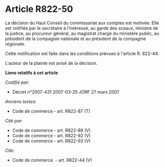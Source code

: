 # Article R822-50

La décision du Haut Conseil du commissariat aux comptes est motivée. Elle est notifiée par le secrétaire à l'intéressé, au
garde des sceaux, ministre de la justice, au procureur général, au magistrat chargé du ministère public, au président de la
compagnie nationale et au président de la compagnie régionale.

Cette notification est faite dans les conditions prévues à l'article R. 822-44.

L'auteur de la plainte est avisé de la décision.

**Liens relatifs à cet article**

_Codifié par_:

  - Décret n°2007-431 2007-03-25 JORF 27 mars 2007

_Anciens textes_:

  - Code de commerce - art. R822-87 (T)

_Cité par_:

  - Code de commerce - art. R822-89 (V)
  - Code de commerce - art. R822-92 (V)
  - Code de commerce - art. R822-93 (V)

_Cite_:

  - Code de commerce. - art. R822-44 (V)

